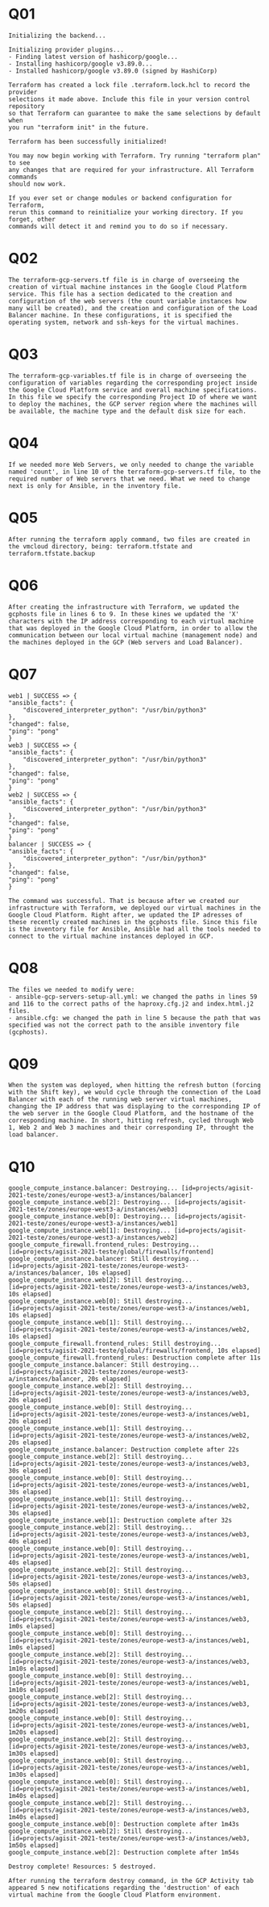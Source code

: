 # Q01
    Initializing the backend...

    Initializing provider plugins...
    - Finding latest version of hashicorp/google...
    - Installing hashicorp/google v3.89.0...
    - Installed hashicorp/google v3.89.0 (signed by HashiCorp)

    Terraform has created a lock file .terraform.lock.hcl to record the provider
    selections it made above. Include this file in your version control repository
    so that Terraform can guarantee to make the same selections by default when
    you run "terraform init" in the future.

    Terraform has been successfully initialized!

    You may now begin working with Terraform. Try running "terraform plan" to see
    any changes that are required for your infrastructure. All Terraform commands
    should now work.

    If you ever set or change modules or backend configuration for Terraform,
    rerun this command to reinitialize your working directory. If you forget, other
    commands will detect it and remind you to do so if necessary.
# Q02
    The terraform-gcp-servers.tf file is in charge of overseeing the creation of virtual machine instances in the Google Cloud Platform service. This file has a section dedicated to the creation and configuration of the web servers (the count variable instances how many will be created), and the creation and configuration of the Load Balancer machine. In these configurations, it is specified the operating system, network and ssh-keys for the virtual machines.
# Q03
    The terraform-gcp-variables.tf file is in charge of overseeing the configuration of variables regarding the corresponding project inside the Google Cloud Platform service and overall machine specifications. In this file we specify the corresponding Project ID of where we want to deploy the machines, the GCP server region where the machines will be available, the machine type and the default disk size for each.
# Q04
    If we needed more Web Servers, we only needed to change the variable named 'count', in line 10 of the terraform-gcp-servers.tf file, to the required number of Web servers that we need. What we need to change next is only for Ansible, in the inventory file.
# Q05
    After running the terraform apply command, two files are created in the vmcloud directory, being: terraform.tfstate and terraform.tfstate.backup
# Q06
    After creating the infrastructure with Terraform, we updated the gcphosts file in lines 6 to 9. In these kines we updated the 'X' characters with the IP address corresponding to each virtual machine that was deployed in the Google Cloud Platform, in order to allow the communication between our local virtual machine (management node) and the machines deployed in the GCP (Web servers and Load Balancer).
# Q07
    web1 | SUCCESS => {
    "ansible_facts": {
        "discovered_interpreter_python": "/usr/bin/python3"
    },
    "changed": false,
    "ping": "pong"
    }
    web3 | SUCCESS => {
    "ansible_facts": {
        "discovered_interpreter_python": "/usr/bin/python3"
    },
    "changed": false,
    "ping": "pong"
    }
    web2 | SUCCESS => {
    "ansible_facts": {
        "discovered_interpreter_python": "/usr/bin/python3"
    },
    "changed": false,
    "ping": "pong"
    }
    balancer | SUCCESS => {
    "ansible_facts": {
        "discovered_interpreter_python": "/usr/bin/python3"
    },
    "changed": false,
    "ping": "pong"
    }

    The command was successful. That is because after we created our infrastructure with Terraform, we deployed our virtual machines in the Google Cloud Platform. Right after, we updated the IP adresses of these recently created machines in the gcphosts file. Since this file is the inventory file for Ansible, Ansible had all the tools needed to connect to the virtual machine instances deployed in GCP.
# Q08
    The files we needed to modify were:
    - ansible-gcp-servers-setup-all.yml: we changed the paths in lines 59 and 116 to the correct paths of the haproxy.cfg.j2 and index.html.j2 files.
    - ansible.cfg: we changed the path in line 5 because the path that was specified was not the correct path to the ansible inventory file (gcphosts).
# Q09
    When the system was deployed, when hitting the refresh button (forcing with the Shift key), we would cycle through the connection of the Load Balancer with each of the running web server virtual machines, changing the IP address that was displaying to the corresponding IP of the web server in the Google Cloud Platform, and the hostname of the corresponding machine. In short, hitting refresh, cycled through Web 1, Web 2 and Web 3 machines and their corresponding IP, throught the load balancer.
# Q10
    google_compute_instance.balancer: Destroying... [id=projects/agisit-2021-teste/zones/europe-west3-a/instances/balancer]
    google_compute_instance.web[2]: Destroying... [id=projects/agisit-2021-teste/zones/europe-west3-a/instances/web3]
    google_compute_instance.web[0]: Destroying... [id=projects/agisit-2021-teste/zones/europe-west3-a/instances/web1]
    google_compute_instance.web[1]: Destroying... [id=projects/agisit-2021-teste/zones/europe-west3-a/instances/web2]
    google_compute_firewall.frontend_rules: Destroying... [id=projects/agisit-2021-teste/global/firewalls/frontend]
    google_compute_instance.balancer: Still destroying... [id=projects/agisit-2021-teste/zones/europe-west3-a/instances/balancer, 10s elapsed]
    google_compute_instance.web[2]: Still destroying... [id=projects/agisit-2021-teste/zones/europe-west3-a/instances/web3, 10s elapsed]
    google_compute_instance.web[0]: Still destroying... [id=projects/agisit-2021-teste/zones/europe-west3-a/instances/web1, 10s elapsed]
    google_compute_instance.web[1]: Still destroying... [id=projects/agisit-2021-teste/zones/europe-west3-a/instances/web2, 10s elapsed]
    google_compute_firewall.frontend_rules: Still destroying... [id=projects/agisit-2021-teste/global/firewalls/frontend, 10s elapsed]
    google_compute_firewall.frontend_rules: Destruction complete after 11s
    google_compute_instance.balancer: Still destroying... [id=projects/agisit-2021-teste/zones/europe-west3-a/instances/balancer, 20s elapsed]
    google_compute_instance.web[2]: Still destroying... [id=projects/agisit-2021-teste/zones/europe-west3-a/instances/web3, 20s elapsed]
    google_compute_instance.web[0]: Still destroying... [id=projects/agisit-2021-teste/zones/europe-west3-a/instances/web1, 20s elapsed]
    google_compute_instance.web[1]: Still destroying... [id=projects/agisit-2021-teste/zones/europe-west3-a/instances/web2, 20s elapsed]
    google_compute_instance.balancer: Destruction complete after 22s
    google_compute_instance.web[2]: Still destroying... [id=projects/agisit-2021-teste/zones/europe-west3-a/instances/web3, 30s elapsed]
    google_compute_instance.web[0]: Still destroying... [id=projects/agisit-2021-teste/zones/europe-west3-a/instances/web1, 30s elapsed]
    google_compute_instance.web[1]: Still destroying... [id=projects/agisit-2021-teste/zones/europe-west3-a/instances/web2, 30s elapsed]
    google_compute_instance.web[1]: Destruction complete after 32s
    google_compute_instance.web[2]: Still destroying... [id=projects/agisit-2021-teste/zones/europe-west3-a/instances/web3, 40s elapsed]
    google_compute_instance.web[0]: Still destroying... [id=projects/agisit-2021-teste/zones/europe-west3-a/instances/web1, 40s elapsed]
    google_compute_instance.web[2]: Still destroying... [id=projects/agisit-2021-teste/zones/europe-west3-a/instances/web3, 50s elapsed]
    google_compute_instance.web[0]: Still destroying... [id=projects/agisit-2021-teste/zones/europe-west3-a/instances/web1, 50s elapsed]
    google_compute_instance.web[2]: Still destroying... [id=projects/agisit-2021-teste/zones/europe-west3-a/instances/web3, 1m0s elapsed]
    google_compute_instance.web[0]: Still destroying... [id=projects/agisit-2021-teste/zones/europe-west3-a/instances/web1, 1m0s elapsed]
    google_compute_instance.web[2]: Still destroying... [id=projects/agisit-2021-teste/zones/europe-west3-a/instances/web3, 1m10s elapsed]
    google_compute_instance.web[0]: Still destroying... [id=projects/agisit-2021-teste/zones/europe-west3-a/instances/web1, 1m10s elapsed]
    google_compute_instance.web[2]: Still destroying... [id=projects/agisit-2021-teste/zones/europe-west3-a/instances/web3, 1m20s elapsed]
    google_compute_instance.web[0]: Still destroying... [id=projects/agisit-2021-teste/zones/europe-west3-a/instances/web1, 1m20s elapsed]
    google_compute_instance.web[2]: Still destroying... [id=projects/agisit-2021-teste/zones/europe-west3-a/instances/web3, 1m30s elapsed]
    google_compute_instance.web[0]: Still destroying... [id=projects/agisit-2021-teste/zones/europe-west3-a/instances/web1, 1m30s elapsed]
    google_compute_instance.web[0]: Still destroying... [id=projects/agisit-2021-teste/zones/europe-west3-a/instances/web1, 1m40s elapsed]
    google_compute_instance.web[2]: Still destroying... [id=projects/agisit-2021-teste/zones/europe-west3-a/instances/web3, 1m40s elapsed]
    google_compute_instance.web[0]: Destruction complete after 1m43s
    google_compute_instance.web[2]: Still destroying... [id=projects/agisit-2021-teste/zones/europe-west3-a/instances/web3, 1m50s elapsed]
    google_compute_instance.web[2]: Destruction complete after 1m54s

    Destroy complete! Resources: 5 destroyed.

    After running the terraform destroy command, in the GCP Activity tab appeared 5 new notifications regarding the 'destruction' of each virtual machine from the Google Cloud Platform environment.